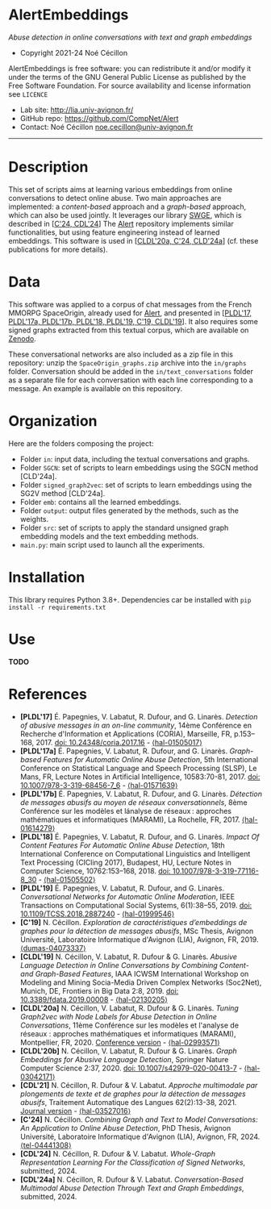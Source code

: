 AlertEmbeddings
=======
*Abuse detection in online conversations with text and graph embeddings*

* Copyright 2021-24 Noé Cécillon

AlertEmbeddings is free software: you can redistribute it and/or modify it under the terms of the GNU General Public License as published by the Free Software Foundation. For source availability and license information see `LICENCE`

* Lab site: http://lia.univ-avignon.fr/
* GitHub repo: https://github.com/CompNet/Alert
* Contact: Noé Cécillon <noe.cecillon@univ-avignon.fr>

-----------------------------------------------------------------------


# Description
This set of scripts aims at learning various embeddings from online conversations to detect online abuse. Two main approaches are implemented: a *content-based* approach and a *graph-based* approach, which can also be used jointly. It leverages our library [SWGE](https://github.com/CompNet/SWGE), which is described in [[C'24, CDL'24](#references)] The [Alert](https://github.com/CompNet/Alert) repository implements similar functionalities, but using feature engineering instead of learned embeddings. This software is used in [[CLDL'20a, C'24, CLD'24a](#references)] (cf. these publications for more details).


# Data
This software was applied to a corpus of chat messages from the French MMORPG SpaceOrigin, already used for [Alert](https://github.com/CompNet/Alert), and presented in [[PLDL'17, PLDL'17a, PLDL'17b, PLDL'18, PLDL'19, C'19, CLDL'19](#references)]. It also requires some signed graphs extracted from this textual corpus, which are available on [Zenodo](https://doi.org/10.5281/zenodo.11617245). 

These conversational networks are also included as a zip file in this repository:  unzip the `SpaceOrigin_graphs.zip` archive into the `in/graphs` folder. Conversation should be added in the `in/text_conversations` folder as a separate file for each conversation with each line corresponding to a message. An example is available on this repository.


# Organization
Here are the folders composing the project:
* Folder `in`: input data, including the textual conversations and graphs.
* Folder `SGCN`: set of scripts to learn embeddings using the SGCN method [CLD'24a].
* Folder `signed_graph2vec`: set of scripts to learn embeddings using the SG2V method [CLD'24a].
* Folder `emb`: contains all the learned embeddings. 
* Folder `output`: output files generated by the methods, such as the weights.
* Folder `src`: set of scripts to apply the standard unsigned graph embedding models and the text embedding methods.
* `main.py`: main script used to launch all the experiments.


# Installation
This library requires Python 3.8+. Dependencies car be installed with ```pip install -r requirements.txt```


# Use
**TODO**


# References
* **[PLDL'17]** É. Papegnies, V. Labatut, R. Dufour, and G. Linarès. *Detection of abusive messages in an on-line community*, 14ème Conférence en Recherche d'Information et Applications (CORIA), Marseille, FR, p.153–168, 2017. [doi: 10.24348/coria.2017.16](https://doi.org/10.24348/coria.2017.16) - [⟨hal-01505017⟩](https://hal.archives-ouvertes.fr/hal-01505017)
* **[PLDL'17a]** É. Papegnies, V. Labatut, R. Dufour, and G. Linarès. *Graph-based Features for Automatic Online Abuse Detection*, 5th International Conference on Statistical Language and Speech Processing (SLSP), Le Mans, FR, Lecture Notes in Artificial Intelligence, 10583:70-81, 2017. [doi: 10.1007/978-3-319-68456-7_6](https://doi.org/10.1007/978-3-319-68456-7_6) - [⟨hal-01571639⟩](https://hal.archives-ouvertes.fr/hal-01571639)
* **[PLDL'17b]** É. Papegnies, V. Labatut, R. Dufour, and G. Linarès. *Détection de messages abusifs au moyen de réseaux conversationnels*, 8ème Conférence sur les modèles et lánalyse de réseaux : approches mathématiques et informatiques (MARAMI), La Rochelle, FR, 2017. [⟨hal-01614279⟩](https://hal.archives-ouvertes.fr/hal-01614279)
* **[PLDL'18]** É. Papegnies, V. Labatut, R. Dufour, and G. Linarès. *Impact Of Content Features For Automatic Online Abuse Detection*, 18th International Conference on Computational Linguistics and Intelligent Text Processing (CICling 2017), Budapest, HU, Lecture Notes in Computer Science, 10762:153–168, 2018. [doi: 10.1007/978-3-319-77116-8_30](https://doi.org/10.1007/978-3-319-77116-8_30) - [⟨hal-01505502⟩](https://hal.archives-ouvertes.fr/hal-01505502)
* **[PLDL'19]** É. Papegnies, V. Labatut, R. Dufour, and G. Linarès. *Conversational Networks for Automatic Online Moderation*, IEEE Transactions on Computational Social Systems, 6(1):38–55, 2019. [doi: 10.1109/TCSS.2018.2887240](https://doi.org/10.1109/TCSS.2018.2887240) - [⟨hal-01999546⟩](https://hal.archives-ouvertes.fr/hal-01999546)
* **[C'19]** N. Cécillon. *Exploration de caractéristiques d’embeddings de graphes pour la détection de messages abusifs*, MSc Thesis, Avignon Université, Laboratoire Informatique d'Avignon (LIA), Avignon, FR, 2019. [⟨dumas-04073337⟩](https://dumas.ccsd.cnrs.fr/dumas-04073337)
* **[CLDL'19]** N. Cécillon, V. Labatut, R. Dufour & G. Linarès. *Abusive Language Detection in Online Conversations by Combining Content- and Graph-Based Features*, IAAA ICWSM International Workshop on Modeling and Mining Socia-Media Driven Complex Networks (Soc2Net), Munich, DE, Frontiers in Big Data 2:8, 2019. [doi: 10.3389/fdata.2019.00008](https://doi.org/10.3389/fdata.2019.00008) - [⟨hal-02130205⟩](https://hal.archives-ouvertes.fr/hal-02130205)
* **[CLDL'20a]** N. Cécillon, V. Labatut, R. Dufour & G. Linarès. *Tuning Graph2vec with Node Labels for Abuse Detection in Online Conversations*, 11ème Conférence sur les modèles et l'analyse de réseaux : approches mathématiques et informatiques (MARAMI), Montpellier, FR, 2020. [Conference version](http://ceur-ws.org/Vol-2750/paper8.pdf) - [⟨hal-02993571⟩](https://hal.archives-ouvertes.fr/hal-02993571)
* **[CLDL'20b]** N. Cécillon, V. Labatut, R. Dufour & G. Linarès. *Graph Embeddings for Abusive Language Detection*, Springer Nature Computer Science 2:37, 2020. [doi: 10.1007/s42979-020-00413-7](http://doi.org/10.1007/s42979-020-00413-7) - [⟨hal-03042171⟩](https://hal.archives-ouvertes.fr/hal-03042171)
* **[CDL'21]** N. Cécillon, R. Dufour & V. Labatut. *Approche multimodale par plongements de texte et de graphes pour la détection de messages abusifs*, Traitement Automatique des Langues 62(2):13-38, 2021. [Journal version](https://www.atala.org/content/tal_62_2_-0) - [⟨hal-03527016⟩](https://hal.archives-ouvertes.fr/hal-03527016)
* **[C'24]** N. Cécillon. *Combining Graph and Text to Model Conversations: An Application to Online Abuse Detection*, PhD Thesis, Avignon Université, Laboratoire Informatique d'Avignon (LIA), Avignon, FR, 2024. [⟨tel-04441308⟩](https://hal.archives-ouvertes.fr/tel-04441308)
* **[CDL'24]** N. Cécillon, R. Dufour & V. Labatut. *Whole-Graph Representation Learning For the Classification of Signed Networks*, submitted, 2024.
* **[CDL'24a]** N. Cécillon, R. Dufour & V. Labatut. *Conversation-Based Multimodal Abuse Detection Through Text and Graph Embeddings*, submitted, 2024.
